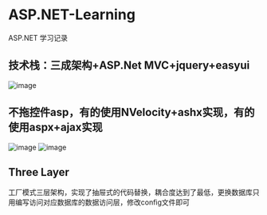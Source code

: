# ASP.NET-Learning
ASP.NET 学习记录

## 技术栈：三成架构+ASP.Net MVC+jquery+easyui
![image](https://github.com/Rac-ice/ASP.NET-Learning/assets/56425821/bcc6b294-fac8-4b86-8fa1-ed71a572a6b1)

## 不拖控件asp，有的使用NVelocity+ashx实现，有的使用aspx+ajax实现
![image](https://github.com/Rac-ice/ASP.NET-Learning/assets/56425821/3d03e74c-cded-4d69-b705-0f39874d48dc)
![image](https://github.com/Rac-ice/ASP.NET-Learning/assets/56425821/372dbc0d-211a-4123-935a-42a865c657cf)

## Three Layer
工厂模式三层架构，实现了抽屉式的代码替换，耦合度达到了最低，更换数据库只用编写访问对应数据库的数据访问层，修改config文件即可
